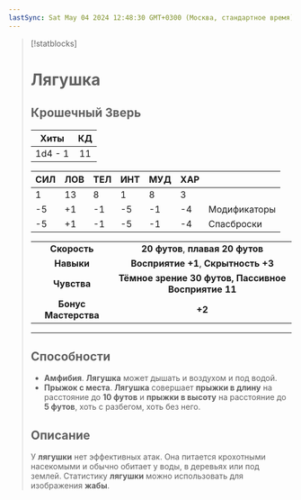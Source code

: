 ```yaml
---
lastSync: Sat May 04 2024 12:48:30 GMT+0300 (Москва, стандартное время)
---
```

> [!statblocks]
> # Лягушка
>Крошечный Зверь 
>---
>| Хиты | КД |
>| :---: | :---: |
>| 1d4 - 1 | 11 |
>
>| **СИЛ** | **ЛОВ** | **ТЕЛ** | **ИНТ** | **МУД** | **ХАР** | |
>| ------ | ------- | ------ | ------ | ------- | ------ | ------ |
>| 1 | 13 | 8 | 1 | 8 | 3 | |
>| -5 | +1 | -1 | -5 | -1 | -4 | Модификаторы |
>| -5 | +1 | -1 | -5 | -1 | -4 | Спасброски |
>
>| | |
>| :---: | :---: |
>| **Скорость** | **20 футов**, **плавая 20 футов** |
>| **Навыки** | **Восприятие +1**, **Скрытность +3** |
>| **Чувства** | **Тёмное зрение 30 футов, Пассивное Восприятие 11** |
>| **Бонус Мастерства** | **+2** |
>---
>## Способности
>- **Амфибия**. **Лягушка** может дышать и воздухом и под водой.
>- **Прыжок с места**. **Лягушка** совершает **прыжки в длину** на расстояние до **10 футов** и **прыжки в высоту** на расстояние до **5 футов**, хоть с разбегом, хоть без него.
>## Описание
>У **лягушки** нет эффективных атак. Она питается крохотными насекомыми и обычно обитает у воды, в деревьях или под землей. Статистику **лягушки** можно использовать для изображения **жабы**.
